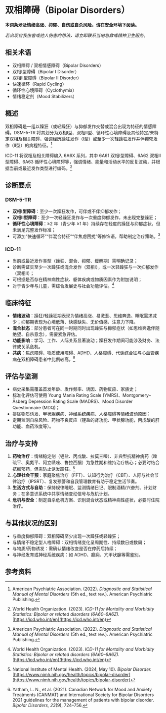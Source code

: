 # 双相障碍（Bipolar Disorders）

**本词条涉及情绪高涨、抑郁、自伤或自杀风险，请在安全环境下阅读。**

_若出现自我伤害或他人伤害的想法，请立即联系当地急救或精神卫生服务。_

## 相关术语

- 双相障碍 / 双相情感障碍（Bipolar Disorders）
- 双相Ⅰ型障碍（Bipolar I Disorder）
- 双相Ⅱ型障碍（Bipolar II Disorder）
- 快速循环（Rapid Cycling）
- 循环性心境障碍（Cyclothymia）
- 情绪稳定剂（Mood Stabilizers）

## 概述

双相障碍是一组以躁狂（或轻躁狂）与抑郁发作交替或混合出现为特征的情感障碍。DSM-5-TR 将其划分为双相Ⅰ型、双相Ⅱ型、循环性心境障碍及其他特定/未特定双相及相关障碍，强调经历躁狂发作（Ⅰ型）或至少一次轻躁狂发作并伴抑郁发作（Ⅱ型）的病程特征。[^apa2022]

ICD-11 将双相及相关障碍编入 6A6X 系列，其中 6A61 双相Ⅰ型障碍、6A62 双相Ⅱ型障碍、6A63 循环性心境障碍等，强调情绪、能量和活动水平的反复波动，并根据当前或最近发作类型进行编码。[^who2023c]

## 诊断要点

### DSM-5-TR

- **双相Ⅰ型障碍**：至少一次躁狂发作，可伴或不伴抑郁发作；
- **双相Ⅱ型障碍**：至少一次轻躁狂发作与一次重度抑郁发作，未出现完整躁狂；
- **循环性心境障碍**：≥2 年（青少年 ≥1 年）持续存在轻度的躁狂与抑郁症状，但未满足完整发作标准；
- 可添加“快速循环”“伴混合特征”“伴焦虑困扰”等修饰语，帮助制定治疗策略。[^apa2022]

### ICD-11

- 当前或最近发作类型（躁狂、混合、抑郁、缓解期）需明确记录；
- 诊断需证实至少一次躁狂或混合发作（双相Ⅰ），或一次轻躁狂与一次抑郁发作（双相Ⅱ）；
- 可根据是否存在精神病性症状、躯体疾病或物质因素作为附加说明；
- 对于青少年与儿童，需综合发展史与社会功能评估。[^who2023c]

## 临床特征

- **情绪波动**：躁狂/轻躁狂期表现为情绪高涨、易激惹、思维奔逸、睡眠需求减少；抑郁期表现为心境低落、快感缺失、无价值感、注意力下降。
- **混合状态**：部分患者可在同一时期同时出现躁狂与抑郁症状（如思维奔逸伴随绝望、自杀意念），需要紧急评估。
- **功能影响**：学习、工作、人际关系显著波动；躁狂发作期间可能涉及财务、法律或关系危机。
- **共病**：焦虑障碍、物质使用障碍、ADHD、人格障碍、代谢综合征与心血管疾病在双相障碍患者中比例较高。[^nimh2024b]

## 评估与监测

- 病史采集需覆盖首发年龄、发作频率、诱因、药物反应、家族史；
- 标准化评估可使用 Young Mania Rating Scale (YMRS)、Montgomery–Åsberg Depression Rating Scale (MADRS)、Mood Disorder Questionnaire (MDQ)；
- 排除物质诱发、甲状腺疾病、神经系统疾病、人格障碍等情绪波动原因；
- 定期监测自杀风险、药物不良反应（锂盐的肾功能、甲状腺功能，丙戊酸的肝功能、血药浓度等）。

## 治疗与支持

1. **药物治疗**：情绪稳定剂（锂盐、丙戊酸、拉莫三嗪）、非典型抗精神病药（喹硫平、奥氮平、阿立哌唑、鲁拉西酮）为急性期和维持治疗核心；必要时结合抗抑郁药，但需防止诱发躁狂。[^canmat2021]
2. **心理社会干预**：家庭聚焦治疗（FFT）、认知行为治疗（CBT）、人际与社会节律治疗（IPSRT）、复发预警和自我管理教育有助于稳定生活节奏。
3. **生活方式与自助**：保持规律睡眠、监测情绪日记、限制酒精/兴奋剂、计划财务；在多意识系统中共享情绪变动信号与危机计划。
4. **危机与安全**：制定自杀危机方案、识别混合状态或精神病性症状，必要时住院治疗。

## 与其他状况的区别

- 与重度抑郁障碍：双相障碍至少出现一次躁狂或轻躁狂；
- 与情绪不稳定型人格障碍：双相情绪变化呈周期性、持续数日或数周；
- 与物质/药物诱发：需确认情绪改变是否在停药后持续；
- 与神经发育或神经系统疾病：如 ADHD、癫痫、亢甲状腺等需鉴别。

## 参考资料

[^apa2022]: American Psychiatric Association. (2022). *Diagnostic and Statistical Manual of Mental Disorders* (5th ed., text rev.). American Psychiatric Publishing.
[^who2023c]: World Health Organization. (2023). *ICD-11 for Mortality and Morbidity Statistics: Bipolar or related disorders (6A60–6A6Z).* [https://icd.who.int/en](https://icd.who.int/en)
[^nimh2024b]: National Institute of Mental Health. (2024, May 10). *Bipolar Disorder.* [https://www.nimh.nih.gov/health/topics/bipolar-disorder](https://www.nimh.nih.gov/health/topics/bipolar-disorder)
[^canmat2021]: Yatham, L. N., et al. (2021). Canadian Network for Mood and Anxiety Treatments (CANMAT) and International Society for Bipolar Disorders 2021 guidelines for the management of patients with bipolar disorder. *Bipolar Disorders, 23*(9), 724–756.
